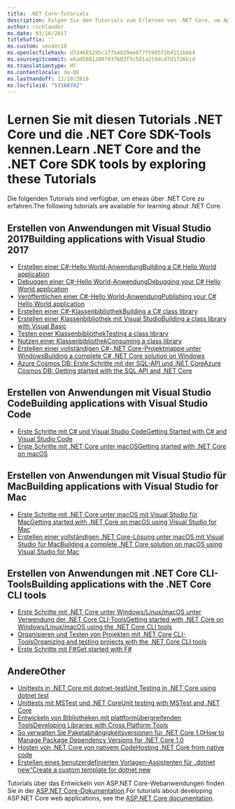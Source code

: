 ```yaml
---
title: .NET Core-Tutorials
description: Folgen Sie den Tutorials zum Erlernen von .NET Core, um Apps und Bibliotheken für Mac, Linux und Windows zu erstellen.
author: richlander
ms.date: 03/16/2017
titleSuffix: ''
ms.custom: seodec18
ms.openlocfilehash: d7d4685295c17fb4029ee077f5985f2b4152bbb4
ms.sourcegitcommit: e6ad58812807937b03f5c581a219dcd7d1726b1d
ms.translationtype: HT
ms.contentlocale: de-DE
ms.lasthandoff: 12/10/2018
ms.locfileid: "53168742"
---
```

# <a name="learn-net-core-and-the-net-core-sdk-tools-by-exploring-these-tutorials"></a><span data-ttu-id="df445-103">Lernen Sie mit diesen Tutorials .NET Core und die .NET Core SDK-Tools kennen.</span><span class="sxs-lookup"><span data-stu-id="df445-103">Learn .NET Core and the .NET Core SDK tools by exploring these Tutorials</span></span>

<span data-ttu-id="df445-104">Die folgenden Tutorials sind verfügbar, um etwas über .NET Core zu erfahren.</span><span class="sxs-lookup"><span data-stu-id="df445-104">The following tutorials are available for learning about .NET Core.</span></span>

## <a name="building-applications-with-visual-studio-2017"></a><span data-ttu-id="df445-105">Erstellen von Anwendungen mit Visual Studio 2017</span><span class="sxs-lookup"><span data-stu-id="df445-105">Building applications with Visual Studio 2017</span></span>

- [<span data-ttu-id="df445-106">Erstellen einer C#-Hello World-Anwendung</span><span class="sxs-lookup"><span data-stu-id="df445-106">Building a C# Hello World application</span></span>](with-visual-studio.md)
- [<span data-ttu-id="df445-107">Debuggen einer C#-Hello World-Anwendung</span><span class="sxs-lookup"><span data-stu-id="df445-107">Debugging your C# Hello World application</span></span>](debugging-with-visual-studio.md)
- [<span data-ttu-id="df445-108">Veröffentlichen einer C#-Hello World-Anwendung</span><span class="sxs-lookup"><span data-stu-id="df445-108">Publishing your C# Hello World application</span></span>](publishing-with-visual-studio.md)
- [<span data-ttu-id="df445-109">Erstellen einer C#-Klassenbibliothek</span><span class="sxs-lookup"><span data-stu-id="df445-109">Building a C# class library</span></span>](library-with-visual-studio.md)
- [<span data-ttu-id="df445-110">Erstellen einer Klassenbibliothek mit Visual Studio</span><span class="sxs-lookup"><span data-stu-id="df445-110">Building a class library with Visual Basic</span></span>](vb-library-with-visual-studio.md)
- [<span data-ttu-id="df445-111">Testen einer Klassenbibliothek</span><span class="sxs-lookup"><span data-stu-id="df445-111">Testing a class library</span></span>](testing-library-with-visual-studio.md)
- [<span data-ttu-id="df445-112">Nutzen einer Klassenbibliothek</span><span class="sxs-lookup"><span data-stu-id="df445-112">Consuming a class library</span></span>](consuming-library-with-visual-studio.md)
- [<span data-ttu-id="df445-113">Erstellen einer vollständigen C#-.NET Core-Projektmappe unter Windows</span><span class="sxs-lookup"><span data-stu-id="df445-113">Building a complete C# .NET Core solution on Windows</span></span>](using-on-windows-full-solution.md)
- [<span data-ttu-id="df445-114">Azure Cosmos DB: Erste Schritte mit der SQL-API und .NET Core</span><span class="sxs-lookup"><span data-stu-id="df445-114">Azure Cosmos DB: Getting started with the SQL API and .NET Core</span></span>](/azure/cosmos-db/sql-api-dotnetcore-get-started)

## <a name="building-applications-with-visual-studio-code"></a><span data-ttu-id="df445-115">Erstellen von Anwendungen mit Visual Studio Code</span><span class="sxs-lookup"><span data-stu-id="df445-115">Building applications with Visual Studio Code</span></span>

- [<span data-ttu-id="df445-116">Erste Schritte mit C# und Visual Studio Code</span><span class="sxs-lookup"><span data-stu-id="df445-116">Getting Started with C# and Visual Studio Code</span></span>](with-visual-studio-code.md)
- [<span data-ttu-id="df445-117">Erste Schritte mit .NET Core unter macOS</span><span class="sxs-lookup"><span data-stu-id="df445-117">Getting started with .NET Core on macOS</span></span>](using-on-macos.md)

## <a name="building-applications-with-visual-studio-for-mac"></a><span data-ttu-id="df445-118">Erstellen von Anwendungen mit Visual Studio für Mac</span><span class="sxs-lookup"><span data-stu-id="df445-118">Building applications with Visual Studio for Mac</span></span>

- [<span data-ttu-id="df445-119">Erste Schritte mit .NET Core unter macOS mit Visual Studio für Mac</span><span class="sxs-lookup"><span data-stu-id="df445-119">Getting started with .NET Core on macOS using Visual Studio for Mac</span></span>](using-on-mac-vs.md)
- [<span data-ttu-id="df445-120">Erstellen einer vollständigen .NET Core-Lösung unter macOS mit Visual Studio für Mac</span><span class="sxs-lookup"><span data-stu-id="df445-120">Building a complete .NET Core solution on macOS using Visual Studio for Mac</span></span>](using-on-mac-vs-full-solution.md)

## <a name="building-applications-with-the-net-core-cli-tools"></a><span data-ttu-id="df445-121">Erstellen von Anwendungen mit .NET Core CLI-Tools</span><span class="sxs-lookup"><span data-stu-id="df445-121">Building applications with the .NET Core CLI tools</span></span>

- [<span data-ttu-id="df445-122">Erste Schritte mit .NET Core unter Windows/Linux/macOS unter Verwendung der .NET Core CLI-Tools</span><span class="sxs-lookup"><span data-stu-id="df445-122">Getting started with .NET Core on Windows/Linux/macOS using the .NET Core CLI tools</span></span>](using-with-xplat-cli.md)
- [<span data-ttu-id="df445-123">Organisieren und Testen von Projekten mit .NET Core CLI-Tools</span><span class="sxs-lookup"><span data-stu-id="df445-123">Organizing and testing projects with the .NET Core CLI tools</span></span>](testing-with-cli.md)
- [<span data-ttu-id="df445-124">Erste Schritte mit F#</span><span class="sxs-lookup"><span data-stu-id="df445-124">Get started with F#</span></span>](../../fsharp/get-started/get-started-command-line.md)

## <a name="other"></a><span data-ttu-id="df445-125">Andere</span><span class="sxs-lookup"><span data-stu-id="df445-125">Other</span></span>
- [<span data-ttu-id="df445-126">Unittests in .NET Core mit dotnet-test</span><span class="sxs-lookup"><span data-stu-id="df445-126">Unit Testing in .NET Core using dotnet test</span></span>](../testing/unit-testing-with-dotnet-test.md)
- [<span data-ttu-id="df445-127">Unittests mit MSTest und .NET Core</span><span class="sxs-lookup"><span data-stu-id="df445-127">Unit testing with MSTest and .NET Core</span></span>](../testing/unit-testing-with-mstest.md)
- [<span data-ttu-id="df445-128">Entwickeln von Bibliotheken mit plattformübergreifenden Tools</span><span class="sxs-lookup"><span data-stu-id="df445-128">Developing Libraries with Cross Platform Tools</span></span>](libraries.md)
- [<span data-ttu-id="df445-129">So verwalten Sie Paketabhängigkeitsversionen für .NET Core 1.0</span><span class="sxs-lookup"><span data-stu-id="df445-129">How to Manage Package Dependency Versions for .NET Core 1.0</span></span>](managing-package-dependency-versions.md)
- [<span data-ttu-id="df445-130">Hosten von .NET Core von nativem Code</span><span class="sxs-lookup"><span data-stu-id="df445-130">Hosting .NET Core from native code</span></span>](netcore-hosting.md)
- [<span data-ttu-id="df445-131">Erstellen eines benutzerdefinierten Vorlagen-Assistenten für „dotnet new“</span><span class="sxs-lookup"><span data-stu-id="df445-131">Create a custom template for dotnet new</span></span>](create-custom-template.md)

<span data-ttu-id="df445-132">Tutorials über das Entwickeln von ASP.NET Core-Webanwendungen finden Sie in der [ASP.NET Core-Dokumentation](/aspnet/core/).</span><span class="sxs-lookup"><span data-stu-id="df445-132">For tutorials about developing ASP.NET Core web applications, see the [ASP.NET Core documentation](/aspnet/core/).</span></span>
